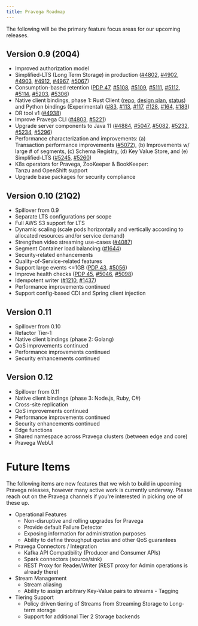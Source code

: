 ```yaml
---
title: Pravega Roadmap
---
```


<!--
Copyright Pravega Authors.

Licensed under the Apache License, Version 2.0 (the "License");
you may not use this file except in compliance with the License.
You may obtain a copy of the License at

    http://www.apache.org/licenses/LICENSE-2.0

Unless required by applicable law or agreed to in writing, software
distributed under the License is distributed on an "AS IS" BASIS,
WITHOUT WARRANTIES OR CONDITIONS OF ANY KIND, either express or implied.
See the License for the specific language governing permissions and
limitations under the License.
-->

The following will be the primary feature focus areas for our upcoming releases.

## Version 0.9 (20Q4)
* Improved authorization model
* Simplified-LTS (Long Term Storage) in production ([#4802](https://github.com/pravega/pravega/issues/4802), [#4902](https://github.com/pravega/pravega/issues/4902), [#4903](https://github.com/pravega/pravega/issues/4903), [#4912](https://github.com/pravega/pravega/issues/4912), [#4967](https://github.com/pravega/pravega/issues/4967), [#5067](https://github.com/pravega/pravega/issues/5067))
* Consumption-based retention ([PDP 47](https://github.com/pravega/pravega/wiki/PDP-47:-Pravega-Streams:-Consumption-Based-Retention), [#5108](https://github.com/pravega/pravega/issues/5108), [#5109](https://github.com/pravega/pravega/issues/5109), [#5111](https://github.com/pravega/pravega/issues/5111), [#5112](https://github.com/pravega/pravega/issues/5112), [#5114](https://github.com/pravega/pravega/issues/5114), [#5203](https://github.com/pravega/pravega/issues/5203), [#5306](https://github.com/pravega/pravega/issues/5306))
* Native client bindings, phase 1: Rust Client ([repo](https://github.com/pravega/pravega-client-rust), [design plan](https://github.com/pravega/pravega-client-rust/wiki/Design-plan), [status](https://github.com/pravega/pravega-client-rust/wiki/Supported-APIs)) and Python bindings (Experimental) ([#83](https://github.com/pravega/pravega-client-rust/issues/83), [#113](https://github.com/pravega/pravega-client-rust/issues/113), [#117](https://github.com/pravega/pravega-client-rust/issues/117), [#128](https://github.com/pravega/pravega-client-rust/issues/128), [#164](https://github.com/pravega/pravega-client-rust/issues/164), [#183](https://github.com/pravega/pravega-client-rust/issues/183))
* DR tool v1 ([#4938](https://github.com/pravega/pravega/issues/4938))
* Improve Pravega CLI ([#4803](https://github.com/pravega/pravega/issues/4803), [#5221](https://github.com/pravega/pravega/issues/5221))
* Upgrade server components to Java 11 ([#4884](https://github.com/pravega/pravega/issues/4884), [#5047](https://github.com/pravega/pravega/issues/5047), [#5082](https://github.com/pravega/pravega/issues/5082), [#5232](https://github.com/pravega/pravega/issues/5232), [#5234](https://github.com/pravega/pravega/issues/5234), [#5296](https://github.com/pravega/pravega/issues/5296))
* Performance characterization and improvements: (a) Transaction performance improvements ([#5072](https://github.com/pravega/pravega/issues/5072)), (b) Improvements w/ large # of segments, (c) Schema Registry, (d) Key Value Store, and (e) Simplified-LTS ([#5245](https://github.com/pravega/pravega/issues/5245), [#5260](https://github.com/pravega/pravega/issues/5260))
* K8s operators for Pravega, ZooKeeper & BookKeeper: Tanzu and OpenShift support
* Upgrade base packages for security compliance

## Version 0.10 (21Q2)
* Spillover from 0.9
* Separate LTS configurations per scope
* Full AWS S3 support for LTS
* Dynamic scaling (scale pods horizontally and vertically according to allocated resources and/or service demand)
* Strengthen video streaming use-cases ([#4087](https://github.com/pravega/pravega/issues/4087))
* Segment Container load balancing ([#1644](https://github.com/pravega/pravega/issues/1644))
* Security-related enhancements
* Quality-of-Service-related features
* Support large events <=1GB ([PDP 43](https://github.com/pravega/pravega/wiki/PDP-43-Large-Events), [#5056](https://github.com/pravega/pravega/issues/5056))
* Improve health checks ([PDP 45](https://github.com/pravega/pravega/wiki/PDP-45-Pravega-Healthcheck), [#5046](https://github.com/pravega/pravega/issues/5046), [#5098](https://github.com/pravega/pravega/issues/5098))
* Idempotent writer ([#1210](https://github.com/pravega/pravega/issues/1210), [#1437](https://github.com/pravega/pravega/issues/1437))
* Performance improvements continued
* Support config-based CDI and Spring client injection

## Version 0.11
* Spillover from 0.10
* Refactor Tier-1
* Native client bindings (phase 2: Golang)
* QoS improvements continued
* Performance improvements continued
* Security enhancements continued

## Version 0.12
* Spillover from 0.11
* Native client bindings (phase 3: Node.js, Ruby, C#)
* Cross-site replication
* QoS improvements continued
* Performance improvements continued
* Security enhancements continued
* Edge functions
* Shared namespace across Pravega clusters (between edge and core)
* Pravega WebUI

# Future Items
The following items are new features that we wish to build in upcoming Pravega releases, however many active work is currently underway.  Please reach out on the Pravega channels if you're interested in picking one of these up.

-  Operational Features
    -  Non-disruptive and rolling upgrades for Pravega
    -  Provide default Failure Detector
    -  Exposing information for administration purposes
    -  Ability to define throughput quotas and other QoS guarantees
-  Pravega Connectors / Integration
    -  Kafka API Compatibility (Producer and Consumer APIs)
    -  Spark connectors (source/sink)
    -  REST Proxy for Reader/Writer (REST proxy for Admin operations is already there)
-  Stream Management
    -  Stream aliasing
    -  Ability to assign arbitrary Key-Value pairs to streams - Tagging
-  Tiering Support
    -  Policy driven tiering of Streams from Streaming Storage to Long-term storage
    -  Support for additional Tier 2 Storage backends
